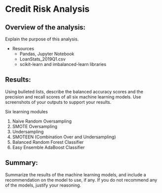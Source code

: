 # Credit Risk Analysis

## Overview of the analysis: 
Explain the purpose of this analysis.


- Resources 
  - Pandas, Jupyter Notebook
  - LoanStats_2019Q1.csv 
  - scikit-learn and imbalanced-learn libraries


## Results: 
Using bulleted lists, describe the balanced accuracy scores and the precision and recall scores of all six machine learning models. Use screenshots of your outputs to support your results.

Six learning modules
1. Naive Random Oversampling
2. SMOTE Oversampling
3. Undersampling
4. SMOTEEN (Combination Over and Undersampling)
5. Balanced Random Forest Classifier
6. Easy Ensemble AdaBoost Classifier 


## Summary: 
Summarize the results of the machine learning models, and include a recommendation on the model to use, if any. If you do not recommend any of the models, justify your reasoning.
